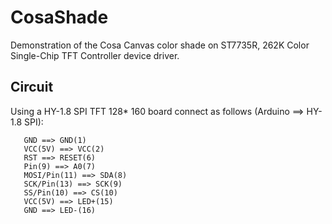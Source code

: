 CosaShade
=========

Demonstration of the Cosa Canvas color shade on ST7735R, 262K Color
Single-Chip TFT Controller device driver. 

Circuit
-------
Using a HY-1.8 SPI TFT 128* 160 board connect as follows (Arduino ==>
HY-1.8 SPI):

       GND ==> GND(1)  
       VCC(5V) ==> VCC(2)  
       RST ==> RESET(6)  
       Pin(9) ==> A0(7)  
       MOSI/Pin(11) ==> SDA(8)  
       SCK/Pin(13) ==> SCK(9)  
       SS/Pin(10) ==> CS(10)  
       VCC(5V) ==> LED+(15)  
       GND ==> LED-(16)    




